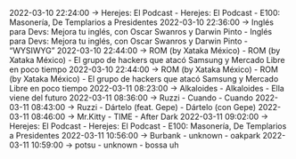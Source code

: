 2022-03-10 22:24:00 -> Herejes: El Podcast - Herejes: El Podcast - E100: Masonería, De Templarios a Presidentes
2022-03-10 22:36:00 -> Inglés para Devs: Mejora tu inglés, con Oscar Swanros y Darwin Pinto - Inglés para Devs: Mejora tu inglés, con Oscar Swanros y Darwin Pinto - “WYSIWYG”
2022-03-10 22:44:00 -> ROM (by Xataka México) - ROM (by Xataka México) - El grupo de hackers que atacó Samsung y Mercado Libre en poco tiempo
2022-03-10 22:44:00 -> ROM (by Xataka México) - ROM (by Xataka México) - El grupo de hackers que atacó Samsung y Mercado Libre en poco tiempo
2022-03-11 08:23:00 -> Alkaloides - Alkaloides - Ella viene del futuro
2022-03-11 08:36:00 -> Ruzzi - Cuando - Cuando
2022-03-11 08:43:00 -> Ruzzi - Dártelo (feat. Gepe) - Dártelo (con Gepe)
2022-03-11 08:46:00 -> Mr.Kitty - TIME - After Dark
2022-03-11 09:02:00 -> Herejes: El Podcast - Herejes: El Podcast - E100: Masonería, De Templarios a Presidentes
2022-03-11 10:56:00 -> Burbank - unknown - oakpark
2022-03-11 10:59:00 -> potsu - unknown - bossa uh
